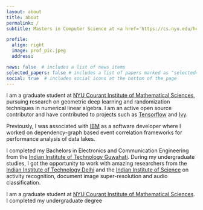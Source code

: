 ```yaml
---
layout: about
title: about
permalink: /
subtitle: Masters in Computer Science at <a href='https://cs.nyu.edu/home/index.html'>NYU Courant</a>.

profile:
  align: right
  image: prof_pic.jpeg
  address:

news: false  # includes a list of news items
selected_papers: false # includes a list of papers marked as "selected={true}"
social: true  # includes social icons at the bottom of the page
---
```


I am a graduate student at [NYU Courant Institute of Mathematical Sciences](https://cs.nyu.edu/home/index.html), pursuing research on geometric deep learning and randomization techniques in numerical linear algebra. I am an active open source contributor and have contributed to projects such as [Tensorflow](https://github.com/tensorflow) and [Ivy](https://github.com/unifyai/ivy).

Previously, I was associated with [IBM](https://www.ibm.com/us-en/) as a software developer where I worked on dependency-graph based event correlation frameworks for performance analysis of data lakes. 

I completed my Bachelors in Electronics and Communication Engineering from the [Indian Institute of Technology Guwahati](https://www.iitg.ac.in/). During my undergraduate studies, I got the opportunity to work with amazing researchers from the [Indian Institute of Technology Delhi](https://home.iitd.ac.in/) and the [Indian Institute of Science](https://iisc.ac.in/) on activity recognition, document image super-resolution and audio classification.

I am a graduate student at [NYU Courant Institute of Mathematical Sciences](https://cs.nyu.edu/home/index.html). I completed my undergraduate degree 